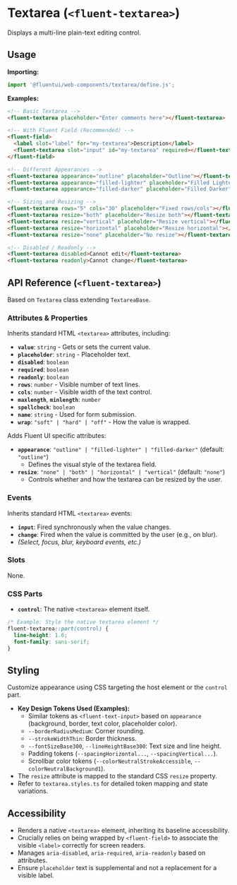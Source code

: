 # Textarea (`<fluent-textarea>`)

Displays a multi-line plain-text editing control.

## Usage

**Importing:**

```javascript
import '@fluentui/web-components/textarea/define.js';
```

**Examples:**

```html
<!-- Basic Textarea -->
<fluent-textarea placeholder="Enter comments here"></fluent-textarea>

<!-- With Fluent Field (Recommended) -->
<fluent-field>
  <label slot="label" for="my-textarea">Description</label>
  <fluent-textarea slot="input" id="my-textarea" required></fluent-textarea>
</fluent-field>

<!-- Different Appearances -->
<fluent-textarea appearance="outline" placeholder="Outline"></fluent-textarea>
<fluent-textarea appearance="filled-lighter" placeholder="Filled Lighter"></fluent-textarea>
<fluent-textarea appearance="filled-darker" placeholder="Filled Darker"></fluent-textarea>

<!-- Sizing and Resizing -->
<fluent-textarea rows="5" cols="30" placeholder="Fixed rows/cols"></fluent-textarea>
<fluent-textarea resize="both" placeholder="Resize both"></fluent-textarea>
<fluent-textarea resize="vertical" placeholder="Resize vertical"></fluent-textarea>
<fluent-textarea resize="horizontal" placeholder="Resize horizontal"></fluent-textarea>
<fluent-textarea resize="none" placeholder="No resize"></fluent-textarea>

<!-- Disabled / Readonly -->
<fluent-textarea disabled>Cannot edit</fluent-textarea>
<fluent-textarea readonly>Cannot change</fluent-textarea>
```

## API Reference (`<fluent-textarea>`)

Based on `Textarea` class extending `TextareaBase`.

### Attributes & Properties

Inherits standard HTML `<textarea>` attributes, including:

*   **`value`**: `string` - Gets or sets the current value.
*   **`placeholder`**: `string` - Placeholder text.
*   **`disabled`**: `boolean`
*   **`required`**: `boolean`
*   **`readonly`**: `boolean`
*   **`rows`**: `number` - Visible number of text lines.
*   **`cols`**: `number` - Visible width of the text control.
*   **`maxlength`**, **`minlength`**: `number`
*   **`spellcheck`**: `boolean`
*   **`name`**: `string` - Used for form submission.
*   **`wrap`**: `"soft" | "hard" | "off"` - How the value is wrapped.

Adds Fluent UI specific attributes:

*   **`appearance`**: `"outline" | "filled-lighter" | "filled-darker"` (default: `"outline"`)
    *   Defines the visual style of the textarea field.
*   **`resize`**: `"none" | "both" | "horizontal" | "vertical"` (default: `"none"`)
    *   Controls whether and how the textarea can be resized by the user.

### Events

Inherits standard HTML `<textarea>` events:

*   **`input`**: Fired synchronously when the value changes.
*   **`change`**: Fired when the value is committed by the user (e.g., on blur).
*   *(Select, focus, blur, keyboard events, etc.)*

### Slots

None.

### CSS Parts

*   **`control`**: The native `<textarea>` element itself.

```css
/* Example: Style the native textarea element */
fluent-textarea::part(control) {
  line-height: 1.6;
  font-family: sans-serif;
}
```

## Styling

Customize appearance using CSS targeting the host element or the `control` part.

*   **Key Design Tokens Used (Examples):**
    *   Similar tokens as `<fluent-text-input>` based on `appearance` (background, border, text color, placeholder color).
    *   `--borderRadiusMedium`: Corner rounding.
    *   `--strokeWidthThin`: Border thickness.
    *   `--fontSizeBase300`, `--lineHeightBase300`: Text size and line height.
    *   Padding tokens (`--spacingHorizontal...`, `--spacingVertical...`).
    *   Scrollbar color tokens (`--colorNeutralStrokeAccessible`, `--colorNeutralBackground1`).
*   The `resize` attribute is mapped to the standard CSS `resize` property.
*   Refer to `textarea.styles.ts` for detailed token mapping and state variations.

## Accessibility

*   Renders a native `<textarea>` element, inheriting its baseline accessibility.
*   Crucially relies on being wrapped by `<fluent-field>` to associate the visible `<label>` correctly for screen readers.
*   Manages `aria-disabled`, `aria-required`, `aria-readonly` based on attributes.
*   Ensure `placeholder` text is supplemental and not a replacement for a visible label.
